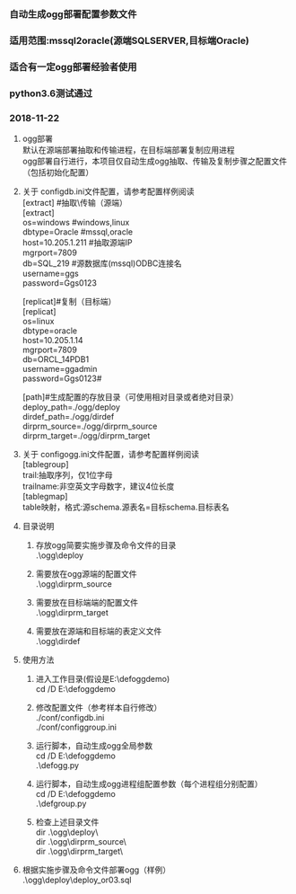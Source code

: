 
### 自动生成ogg部署配置参数文件
### 适用范围:mssql2oracle(源端SQLSERVER,目标端Oracle)
### 适合有一定ogg部署经验者使用
### python3.6测试通过
### 2018-11-22

1. ogg部署  
    默认在源端部署抽取和传输进程，在目标端部署复制应用进程  
    ogg部署自行进行，本项目仅自动生成ogg抽取、传输及复制步骤之配置文件（包括初始化配置）  

2. 关于 configdb.ini文件配置，请参考配置样例阅读  
[extract] #抽取\传输（源端）  
[extract]  
os=windows		#windows,linux  
dbtype=Oracle	#mssql,oracle  
host=10.205.1.211 #抽取源端IP  
mgrport=7809  
	db=SQL_219		#源数据库(mssql)ODBC连接名  
	username=ggs  
	password=Ggs0123  

	[replicat]#复制（目标端）  
	[replicat]  
	os=linux  
	dbtype=oracle  
	host=10.205.1.14  
	mgrport=7809  
	db=ORCL_14PDB1  
	username=ggadmin  
	password=Ggs0123#  

	[path]#生成配置的存放目录（可使用相对目录或者绝对目录）  
	deploy_path=./ogg/deploy  
	dirdef_path=./ogg/dirdef  
	dirprm_source=./ogg/dirprm_source  
	dirprm_target=./ogg/dirprm_target  

3. 关于 configogg.ini文件配置，请参考配置样例阅读  
   [tablegroup]  
		trail:抽取序列，仅1位字母  
		trailname:非空英文字母数字，建议4位长度  
   [tablegmap]  
		table映射，格式:源schema.源表名=目标schema.目标表名  


4. 目录说明  
   1. 存放ogg简要实施步骤及命令文件的目录  
	.\ogg\deploy  

   2. 需要放在ogg源端的配置文件  
	.\ogg\dirprm_source  

   3. 需要放在目标端端的配置文件  
	.\ogg\dirprm_target  

   4. 需要放在源端和目标端的表定义文件  
	.\ogg\dirdef  

5. 使用方法  
   1. 进入工作目录(假设是E:\defoggdemo)  
cd /D E:\defoggdemo  

   2. 修改配置文件（参考样本自行修改）  
	./conf/configdb.ini  
	./conf/configgroup.ini  

   3. 运行脚本，自动生成ogg全局参数  
cd /D E:\defoggdemo  
.\defogg.py  

   4. 运行脚本，自动生成ogg进程组配置参数（每个进程组分别配置）  
cd /D E:\defoggdemo  
.\defgroup.py  

   5. 检查上述目录文件  
dir .\ogg\deploy\  
dir .\ogg\dirprm_source\  
dir .\ogg\dirprm_target\  

6. 根据实施步骤及命令文件部署ogg（样例）  
.\ogg\deploy\deploy_or03.sql  

